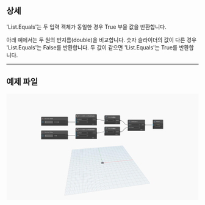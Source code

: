 ## 상세
'List.Equals'는 두 입력 객체가 동일한 경우 True 부울 값을 반환합니다.

아래 예에서는 두 원의 반지름(double)을 비교합니다. 숫자 슬라이더의 값이 다른 경우 'List.Equals'는 False를 반환합니다. 두 값이 같으면 'List.Equals'는 True를 반환합니다.
___
## 예제 파일

![List.Equals](./List.Equals_img.jpg)
